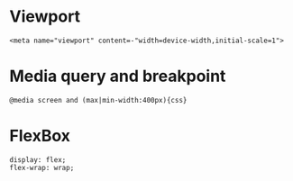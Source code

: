 # Viewport 

    <meta name="viewport" content=-"width=device-width,initial-scale=1">

# Media query and breakpoint

    @media screen and (max|min-width:400px){css}

# FlexBox

    display: flex;
    flex-wrap: wrap;
